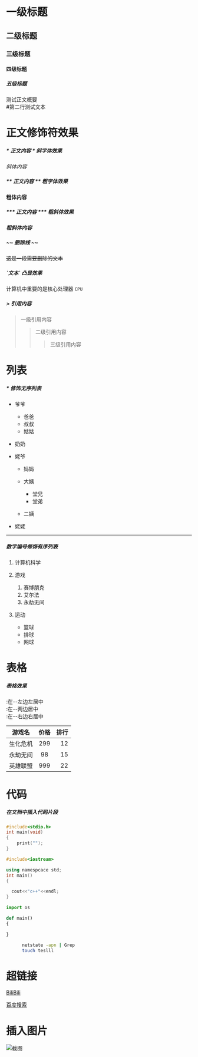 # 一级标题

## 二级标题

### 三级标题

#### 四级标题

##### 五级标题

测试正文概要<br>
\#第二行测试文本

# 正文修饰符效果

##### \* 正文内容 \* 斜字体效果

*斜体内容*

##### \*\* 正文内容 \*\* 粗字体效果

**粗体内容**

##### \*\*\*  正文内容 \*\*\* 粗斜体效果

***粗斜体内容***

##### \~\~   删除线    \~\~

~~这是一段需要删除的文本~~

##### \`文本\` 凸显效果

计算机中重要的是核心处理器 `CPU`

##### \> 引用内容

> 一级引用内容
>> 二级引用内容
>>> 三级引用内容

# 列表

##### \* 修饰无序列表

* 爷爷
  * 爸爸
  * 叔叔
  * 姑姑
* 奶奶
   
* 姥爷
  * 妈妈
  * 大姨
    * 堂兄
    * 堂弟

  * 二姨

* 姥姥
--------

##### 数字编号修饰有序列表
1. 计算机科学

2. 游戏
   1. 赛博朋克
   2. 艾尔法
   3. 永劫无间

3. 运动
   * 篮球
   * 排球
   * 网球

# 表格

##### 表格效果
:在--左边左居中<br>
:在--两边居中<br>
:在--右边右居中<br>

游戏名|价格|排行
--|:--:|--:
生化危机|299|12
永劫无间|98|15
英雄联盟|999|22


# 代码

##### 在文档中插入代码片段

```c
#include<stdio.h>
int main(void)
{
    print("");
}

```

```cpp
#include<iostream>

using namespcace std;
int main()
{

  cout<<"c++"<<endl;
}
```

```python
import os

def main()
{

}
```

```bash
      netstate -apn | Grep
      touch teslll
```

# 超链接

[BiliBili](http://www.bilibili.com "点击访问B站")

[百度搜索](http://www.baidu.com "点击访问百度网站")

# 插入图片

![截图](C://Users//17840//Desktop//photo//aaa.jpg "点击图片")


